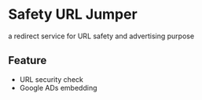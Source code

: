 # Safety URL Jumper
a redirect service for URL safety and advertising purpose

## Feature
- URL security check
- Google ADs embedding 

